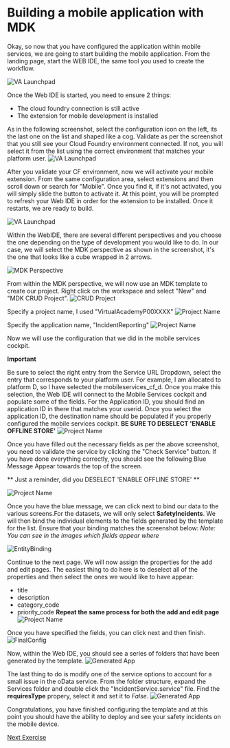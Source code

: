 # Building a mobile application with MDK

Okay, so now that you have configured the application within mobile services, we are going to start building the mobile application. From the landing page, start the WEB IDE, the same tool you used to create the workflow.

![VA Launchpad](images/landingwebide.png)

Once the Web IDE is started, you need to ensure 2 things:
- The cloud foundry connection is still active
- The extension for mobile development is installed

As in the following screenshot, select the configuration icon on the left, its the last one on the list and shaped like a cog. Validate as per the screenshot that you still see your Cloud Foundry environment connected. If not, you will select it from the list using the correct environment that matches your platform user.
![VA Launchpad](images/webidecf.png)

After you validate your CF environment, now we will activate your mobile extension. From the same configuration area, select extensions and then scroll down or search for "Mobile". Once you find it, if it's not activated, you will simply slide the button to activate it. At this point, you will be prompted to refresh your Web IDE in order for the extension to be installed. Once it restarts, we are ready to build.

![VA Launchpad](images/mobileext.png)

Within the WebIDE, there are several different perspectives and you choose the one depending on the type of development you would like to do. In our case, we will select the MDK perspective as shown in the screenshot, it's the one that looks like a cube wrapped in 2 arrows.

![MDK Perspective](images/mdkperspective.png)

From within the MDK perspective, we will now use an MDK template to create our project. Right click on the workspace and select "New" and "MDK CRUD Project".
![CRUD Project](images/crudproj.png)

Specify a project name, I used "VirtualAcademyP00XXXX"
![Project Name](images/projname.png)

Specify the application name, "IncidentReporting"
![Project Name](images/appname.png)

Now we will use the configuration that we did in the mobile services cockpit.

**Important**

Be sure to select the right entry from the Service URL Dropdown, select the entry that corresponds to your platform user. For example, I am allocated to platform D, so I have selected the mobileservices_cf_d. Once you make this selection, the Web IDE will connect to the Mobile Services cockpit and populate some of the fields. For the Application ID, you should find an application ID in there that matches your userid. Once you select the application ID, the destination name should be populated if you properly configured the mobile services cockpit. 
**BE SURE TO DESELECT 'ENABLE OFFLINE STORE'**
![Project Name](images/serviceconf.png)

Once you have filled out the necessary fields as per the above screenshot, you need to validate the service by clicking the "Check Service" button. If you have done everything correctly, you should see the following Blue Message Appear towards the top of the screen.

** Just a reminder, did you DESELECT 'ENABLE OFFLINE STORE' **

![Project Name](images/servicevalidated.png)

Once you have the blue message, we can click next to bind our data to the various screens.For the datasets, we will only select **SafetyIncidents**.
We will then bind the individual elements to the fields generated by the template for the list. Ensure that your binding matches the screenshot below:
*Note: You can see in the images which fields appear where*

![EntityBinding](images/entitybinding.png)

Continue to the next page. We will now assign the properties for the add and edit pages. The easiest thing to do here is to deselect all of the properties and then select the ones we would like to have appear:
- title
- description
- category_code
- priority_code
**Repeat the same process for both the add and edit page**
![Project Name](images/add-editconfig.png)

Once you have specified the fields, you can click next and then finish.
![FinalConfig](images/finalconfig.png)

Now, within the Web IDE, you should see a series of folders that have been generated by the template. 
![Generated App](images/generatedapp.png)

The last thing to do is modify one of the service options to account for a small issue in the oData service. From the folder structure, expand the Services folder and double click the "IncidentService.service" file. Find the **requiresType** propery, select it and set it to *False*.
![Generated App](images/servicesconfig.png)

Congratulations, you have finished configuring the template and at this point you should have the ability to deploy and see your safety incidents on the mobile device.

[Next Exercise](Part3.md)










